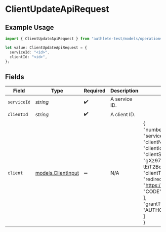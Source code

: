 # ClientUpdateApiRequest

## Example Usage

```typescript
import { ClientUpdateApiRequest } from "authlete-test/models/operations";

let value: ClientUpdateApiRequest = {
  serviceId: "<id>",
  clientId: "<id>",
};
```

## Fields

| Field                                                                                                                                                                                                                                                                                                                                                                     | Type                                                                                                                                                                                                                                                                                                                                                                      | Required                                                                                                                                                                                                                                                                                                                                                                  | Description                                                                                                                                                                                                                                                                                                                                                               | Example                                                                                                                                                                                                                                                                                                                                                                   |
| ------------------------------------------------------------------------------------------------------------------------------------------------------------------------------------------------------------------------------------------------------------------------------------------------------------------------------------------------------------------------- | ------------------------------------------------------------------------------------------------------------------------------------------------------------------------------------------------------------------------------------------------------------------------------------------------------------------------------------------------------------------------- | ------------------------------------------------------------------------------------------------------------------------------------------------------------------------------------------------------------------------------------------------------------------------------------------------------------------------------------------------------------------------- | ------------------------------------------------------------------------------------------------------------------------------------------------------------------------------------------------------------------------------------------------------------------------------------------------------------------------------------------------------------------------- | ------------------------------------------------------------------------------------------------------------------------------------------------------------------------------------------------------------------------------------------------------------------------------------------------------------------------------------------------------------------------- |
| `serviceId`                                                                                                                                                                                                                                                                                                                                                               | *string*                                                                                                                                                                                                                                                                                                                                                                  | :heavy_check_mark:                                                                                                                                                                                                                                                                                                                                                        | A service ID.                                                                                                                                                                                                                                                                                                                                                             |                                                                                                                                                                                                                                                                                                                                                                           |
| `clientId`                                                                                                                                                                                                                                                                                                                                                                | *string*                                                                                                                                                                                                                                                                                                                                                                  | :heavy_check_mark:                                                                                                                                                                                                                                                                                                                                                        | A client ID.                                                                                                                                                                                                                                                                                                                                                              |                                                                                                                                                                                                                                                                                                                                                                           |
| `client`                                                                                                                                                                                                                                                                                                                                                                  | [models.ClientInput](../../models/clientinput.md)                                                                                                                                                                                                                                                                                                                         | :heavy_minus_sign:                                                                                                                                                                                                                                                                                                                                                        | N/A                                                                                                                                                                                                                                                                                                                                                                       | {<br/>"number": 1140735077,<br/>"serviceNumber": 715948317,<br/>"clientName": "My Test Client",<br/>"clientId": "1140735077",<br/>"clientSecret": "gXz97ISgLs4HuXwOZWch8GEmgL4YMvUJwu3er_kDVVGcA0UOhA9avLPbEmoeZdagi9yC_-tEiT2BdRyH9dbrQQ",<br/>"clientType": "PUBLIC",<br/>"redirectUris": [<br/>"https://example.com/callback"<br/>],<br/>"responseTypes": [<br/>"CODE"<br/>],<br/>"grantTypes": [<br/>"AUTHORIZATION_CODE"<br/>]<br/>} |